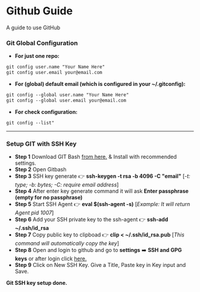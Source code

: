 # Github Guide
A guide to use GitHub


### Git Global Configuration

* **For just one repo:**
``` html
git config user.name "Your Name Here"
git config user.email your@email.com
```

* **For (global) default email (which is configured in your ~/.gitconfig):**
``` html
git config --global user.name "Your Name Here"
git config --global user.email your@email.com
```

* **For check configuration:**
``` html
git config --list"
```

---
### Setup GIT with SSH Key
* **Step 1** Download GIT Bash [from here.](https://git-scm.com/downloads) & Install with recommended settings.
* **Step 2** Open Gitbash
* **Step 3** SSH key generate :point_right: **ssh-keygen -t rsa -b 4096 -C "email"** [*-t: type; -b: bytes; -C: require email address*]
* **Step 4** After enter key generate command it will ask **Enter passphrase (empty for no passphrase)**
* **Step 5** Start SSH Agent :point_right: **eval $(ssh-agent -s)** [*Example: It will return Agent pid 1007*]
* **Step 6** Add your SSH private key to the ssh-agent :point_right: **ssh-add ~/.ssh/id_rsa**
* **Step 7** Copy public key to clipboad :point_right: **clip < ~/.ssh/id_rsa.pub** [*This command will automatically copy the key*]
* **Step 8** Open and login to github and go to **settings** :arrow_right: **SSH and GPG keys** or after login click [here.](https://github.com/settings/keys)
* **Step 9** Click on New SSH Key. Give a Title, Paste key in Key input and Save.

**Git SSH key setup done.**
